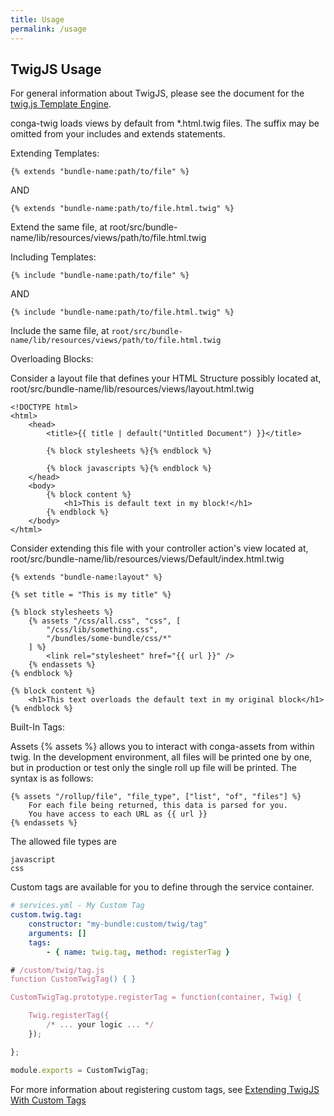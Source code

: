 ```yaml
---
title: Usage
permalink: /usage
---
```


## TwigJS Usage

For general information about TwigJS, please see the document for the [twig.js Template Engine](https://github.com/twigjs/twig.js).

conga-twig loads views by default from *.html.twig files.  The suffix may be omitted from your includes and extends statements.

Extending Templates:

```twig
{% extends "bundle-name:path/to/file" %}
```

AND

```twig
{% extends "bundle-name:path/to/file.html.twig" %}
```

Extend the same file, at root/src/bundle-name/lib/resources/views/path/to/file.html.twig

Including Templates:

```twig
{% include "bundle-name:path/to/file" %}
```

AND

```twig
{% include "bundle-name:path/to/file.html.twig" %}
```

Include the same file, at `root/src/bundle-name/lib/resources/views/path/to/file.html.twig`

Overloading Blocks:

Consider a layout file that defines your HTML Structure possibly located at, root/src/bundle-name/lib/resources/views/layout.html.twig

```twig
<!DOCTYPE html>
<html>
    <head>
        <title>{{ title | default("Untitled Document") }}</title>

        {% block stylesheets %}{% endblock %}

        {% block javascripts %}{% endblock %}
    </head>
    <body>
        {% block content %}
            <h1>This is default text in my block!</h1>
        {% endblock %}
    </body>
</html>
```

Consider extending this file with your controller action's view located at, root/src/bundle-name/lib/resources/views/Default/index.html.twig

```twig
{% extends "bundle-name:layout" %}
 
{% set title = "This is my title" %}
 
{% block stylesheets %}
    {% assets "/css/all.css", "css", [
        "/css/lib/something.css",
        "/bundles/some-bundle/css/*"
    ] %}
        <link rel="stylesheet" href="{{ url }}" />
    {% endassets %}
{% endblock %}
 
{% block content %}
    <h1>This text overloads the default text in my original block</h1>
{% endblock %}
```

Built-In Tags:

Assets {% assets %} allows you to interact with conga-assets from within twig.  In the development environment, all files will be printed one by one, but in production or test only the single roll up file will be printed.  The syntax is as follows:

```twig
{% assets "/rollup/file", "file_type", ["list", "of", "files"] %}
    For each file being returned, this data is parsed for you.
    You have access to each URL as {{ url }}
{% endassets %}
```

The allowed file types are

```
javascript
css
```

Custom tags are available for you to define through the service container.

```yaml
# services.yml - My Custom Tag
custom.twig.tag:
    constructor: "my-bundle:custom/twig/tag"
    arguments: []
    tags:
        - { name: twig.tag, method: registerTag }
```


```javascript
# /custom/twig/tag.js
function CustomTwigTag() { }

CustomTwigTag.prototype.registerTag = function(container, Twig) {

    Twig.registerTag({
        /* ... your logic ... */
    });

};

module.exports = CustomTwigTag;
```

For more information about registering custom tags, see [Extending TwigJS With Custom Tags](https://github.com/twigjs/twig.js/wiki/Extending-twig.js-With-Custom-Tags)

